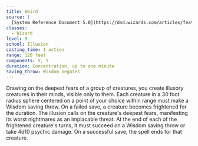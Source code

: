 ```yaml
---
title: Weird
source: |
  [System Reference Document 5.0](https://dnd.wizards.com/articles/features/systems-reference-document-srd)
classes:
  - Wizard
level: 9
school: Illusion
casting_time: 1 action
range: 120 feet
components: V, S
duration: Concentration, up to one minute
saving_throw: Wisdom negates
---
```


Drawing on the deepest fears of a group of creatures, you create illusory creatures in their minds, visible only to them. Each creature in a 30 foot radius sphere centered on a point of your choice within range must make a Wisdom saving throw. On a failed save, a creature becomes frightened for the duration. The illusion calls on the creature's deepest fears, manifesting its worst nightmares as an implacable threat. At the end of each of the frightened creature's turns, it must succeed on a Wisdom saving throw or take 4d10 psychic damage. On a successful save, the spell ends for that creature.
